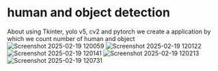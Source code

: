 # human and object detection
About
using Tkinter, yolo v5, cv2 and pytorch we create a application by which we count number of human and object
![Screenshot 2025-02-19 120059](https://github.com/user-attachments/assets/03c181a1-f7cb-4d1b-bf12-28ddb3f4addf)
![Screenshot 2025-02-19 120122](https://github.com/user-attachments/assets/c9424b89-ef8e-4f92-b7ed-8312b767e97b)
![Screenshot 2025-02-19 120141](https://github.com/user-attachments/assets/0d75382d-f78d-4250-9862-455dd75bf0e4)
![Screenshot 2025-02-19 120213](https://github.com/user-attachments/assets/1f2d9a7b-f232-4b9a-b663-cfc7190a5c4d)
![Screenshot 2025-02-19 120731](https://github.com/user-attachments/assets/f3be4bef-21c3-4184-9ae3-ab388ed64fd5)




